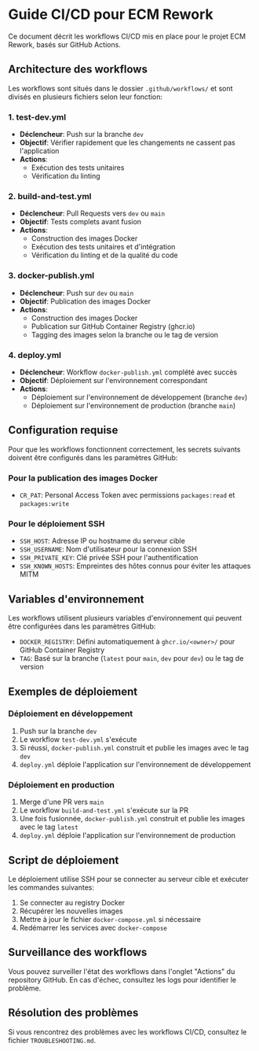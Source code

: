 # Guide CI/CD pour ECM Rework

Ce document décrit les workflows CI/CD mis en place pour le projet ECM Rework, basés sur GitHub Actions.

## Architecture des workflows

Les workflows sont situés dans le dossier `.github/workflows/` et sont divisés en plusieurs fichiers selon leur fonction:

### 1. test-dev.yml
- **Déclencheur**: Push sur la branche `dev`
- **Objectif**: Vérifier rapidement que les changements ne cassent pas l'application
- **Actions**:
  - Exécution des tests unitaires
  - Vérification du linting

### 2. build-and-test.yml
- **Déclencheur**: Pull Requests vers `dev` ou `main`
- **Objectif**: Tests complets avant fusion
- **Actions**:
  - Construction des images Docker
  - Exécution des tests unitaires et d'intégration
  - Vérification du linting et de la qualité du code

### 3. docker-publish.yml
- **Déclencheur**: Push sur `dev` ou `main`
- **Objectif**: Publication des images Docker
- **Actions**:
  - Construction des images Docker
  - Publication sur GitHub Container Registry (ghcr.io)
  - Tagging des images selon la branche ou le tag de version

### 4. deploy.yml
- **Déclencheur**: Workflow `docker-publish.yml` complété avec succès
- **Objectif**: Déploiement sur l'environnement correspondant
- **Actions**:
  - Déploiement sur l'environnement de développement (branche `dev`)
  - Déploiement sur l'environnement de production (branche `main`)

## Configuration requise

Pour que les workflows fonctionnent correctement, les secrets suivants doivent être configurés dans les paramètres GitHub:

### Pour la publication des images Docker
- `CR_PAT`: Personal Access Token avec permissions `packages:read` et `packages:write`

### Pour le déploiement SSH
- `SSH_HOST`: Adresse IP ou hostname du serveur cible
- `SSH_USERNAME`: Nom d'utilisateur pour la connexion SSH
- `SSH_PRIVATE_KEY`: Clé privée SSH pour l'authentification
- `SSH_KNOWN_HOSTS`: Empreintes des hôtes connus pour éviter les attaques MITM

## Variables d'environnement

Les workflows utilisent plusieurs variables d'environnement qui peuvent être configurées dans les paramètres GitHub:

- `DOCKER_REGISTRY`: Défini automatiquement à `ghcr.io/<owner>/` pour GitHub Container Registry
- `TAG`: Basé sur la branche (`latest` pour `main`, `dev` pour `dev`) ou le tag de version

## Exemples de déploiement

### Déploiement en développement

1. Push sur la branche `dev`
2. Le workflow `test-dev.yml` s'exécute
3. Si réussi, `docker-publish.yml` construit et publie les images avec le tag `dev`
4. `deploy.yml` déploie l'application sur l'environnement de développement

### Déploiement en production

1. Merge d'une PR vers `main`
2. Le workflow `build-and-test.yml` s'exécute sur la PR
3. Une fois fusionnée, `docker-publish.yml` construit et publie les images avec le tag `latest`
4. `deploy.yml` déploie l'application sur l'environnement de production

## Script de déploiement

Le déploiement utilise SSH pour se connecter au serveur cible et exécuter les commandes suivantes:

1. Se connecter au registry Docker
2. Récupérer les nouvelles images
3. Mettre à jour le fichier `docker-compose.yml` si nécessaire
4. Redémarrer les services avec `docker-compose`

## Surveillance des workflows

Vous pouvez surveiller l'état des workflows dans l'onglet "Actions" du repository GitHub. En cas d'échec, consultez les logs pour identifier le problème.

## Résolution des problèmes

Si vous rencontrez des problèmes avec les workflows CI/CD, consultez le fichier `TROUBLESHOOTING.md`.
